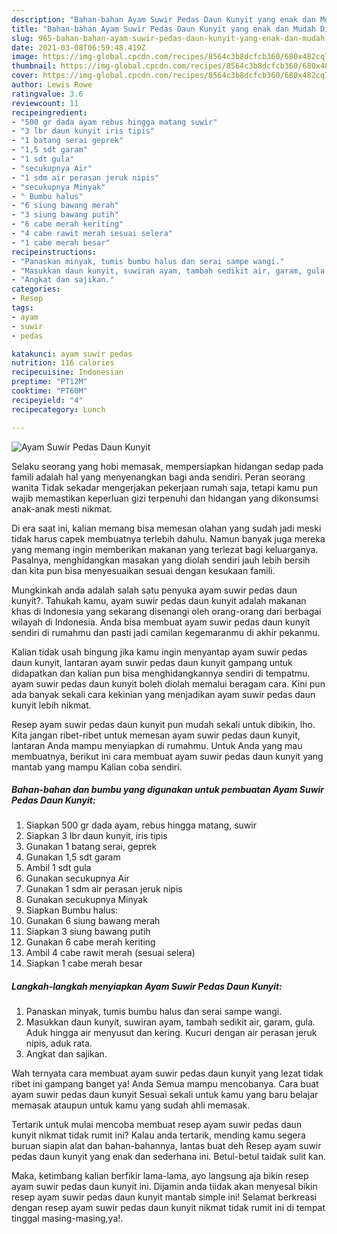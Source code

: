 ```yaml
---
description: "Bahan-bahan Ayam Suwir Pedas Daun Kunyit yang enak dan Mudah Dibuat"
title: "Bahan-bahan Ayam Suwir Pedas Daun Kunyit yang enak dan Mudah Dibuat"
slug: 965-bahan-bahan-ayam-suwir-pedas-daun-kunyit-yang-enak-dan-mudah-dibuat
date: 2021-03-08T06:59:48.419Z
image: https://img-global.cpcdn.com/recipes/8564c3b8dcfcb360/680x482cq70/ayam-suwir-pedas-daun-kunyit-foto-resep-utama.jpg
thumbnail: https://img-global.cpcdn.com/recipes/8564c3b8dcfcb360/680x482cq70/ayam-suwir-pedas-daun-kunyit-foto-resep-utama.jpg
cover: https://img-global.cpcdn.com/recipes/8564c3b8dcfcb360/680x482cq70/ayam-suwir-pedas-daun-kunyit-foto-resep-utama.jpg
author: Lewis Rowe
ratingvalue: 3.6
reviewcount: 11
recipeingredient:
- "500 gr dada ayam rebus hingga matang suwir"
- "3 lbr daun kunyit iris tipis"
- "1 batang serai geprek"
- "1,5 sdt garam"
- "1 sdt gula"
- "secukupnya Air"
- "1 sdm air perasan jeruk nipis"
- "secukupnya Minyak"
- " Bumbu halus"
- "6 siung bawang merah"
- "3 siung bawang putih"
- "6 cabe merah keriting"
- "4 cabe rawit merah sesuai selera"
- "1 cabe merah besar"
recipeinstructions:
- "Panaskan minyak, tumis bumbu halus dan serai sampe wangi."
- "Masukkan daun kunyit, suwiran ayam, tambah sedikit air, garam, gula. Aduk hingga air menyusut dan kering. Kucuri dengan air perasan jeruk nipis, aduk rata."
- "Angkat dan sajikan."
categories:
- Resep
tags:
- ayam
- suwir
- pedas

katakunci: ayam suwir pedas 
nutrition: 116 calories
recipecuisine: Indonesian
preptime: "PT12M"
cooktime: "PT60M"
recipeyield: "4"
recipecategory: Lunch

---
```



![Ayam Suwir Pedas Daun Kunyit](https://img-global.cpcdn.com/recipes/8564c3b8dcfcb360/680x482cq70/ayam-suwir-pedas-daun-kunyit-foto-resep-utama.jpg)

Selaku seorang yang hobi memasak, mempersiapkan hidangan sedap pada famili adalah hal yang menyenangkan bagi anda sendiri. Peran seorang  wanita Tidak sekadar mengerjakan pekerjaan rumah saja, tetapi kamu pun wajib memastikan keperluan gizi terpenuhi dan hidangan yang dikonsumsi anak-anak mesti nikmat.

Di era  saat ini, kalian memang bisa memesan olahan yang sudah jadi meski tidak harus capek membuatnya terlebih dahulu. Namun banyak juga mereka yang memang ingin memberikan makanan yang terlezat bagi keluarganya. Pasalnya, menghidangkan masakan yang diolah sendiri jauh lebih bersih dan kita pun bisa menyesuaikan sesuai dengan kesukaan famili. 



Mungkinkah anda adalah salah satu penyuka ayam suwir pedas daun kunyit?. Tahukah kamu, ayam suwir pedas daun kunyit adalah makanan khas di Indonesia yang sekarang disenangi oleh orang-orang dari berbagai wilayah di Indonesia. Anda bisa membuat ayam suwir pedas daun kunyit sendiri di rumahmu dan pasti jadi camilan kegemaranmu di akhir pekanmu.

Kalian tidak usah bingung jika kamu ingin menyantap ayam suwir pedas daun kunyit, lantaran ayam suwir pedas daun kunyit gampang untuk didapatkan dan kalian pun bisa menghidangkannya sendiri di tempatmu. ayam suwir pedas daun kunyit boleh diolah memalui beragam cara. Kini pun ada banyak sekali cara kekinian yang menjadikan ayam suwir pedas daun kunyit lebih nikmat.

Resep ayam suwir pedas daun kunyit pun mudah sekali untuk dibikin, lho. Kita jangan ribet-ribet untuk memesan ayam suwir pedas daun kunyit, lantaran Anda mampu menyiapkan di rumahmu. Untuk Anda yang mau membuatnya, berikut ini cara membuat ayam suwir pedas daun kunyit yang mantab yang mampu Kalian coba sendiri.

<!--inarticleads1-->

##### Bahan-bahan dan bumbu yang digunakan untuk pembuatan Ayam Suwir Pedas Daun Kunyit:

1. Siapkan 500 gr dada ayam, rebus hingga matang, suwir
1. Siapkan 3 lbr daun kunyit, iris tipis
1. Gunakan 1 batang serai, geprek
1. Gunakan 1,5 sdt garam
1. Ambil 1 sdt gula
1. Gunakan secukupnya Air
1. Gunakan 1 sdm air perasan jeruk nipis
1. Gunakan secukupnya Minyak
1. Siapkan  Bumbu halus:
1. Gunakan 6 siung bawang merah
1. Siapkan 3 siung bawang putih
1. Gunakan 6 cabe merah keriting
1. Ambil 4 cabe rawit merah (sesuai selera)
1. Siapkan 1 cabe merah besar




<!--inarticleads2-->

##### Langkah-langkah menyiapkan Ayam Suwir Pedas Daun Kunyit:

1. Panaskan minyak, tumis bumbu halus dan serai sampe wangi.
1. Masukkan daun kunyit, suwiran ayam, tambah sedikit air, garam, gula. Aduk hingga air menyusut dan kering. Kucuri dengan air perasan jeruk nipis, aduk rata.
1. Angkat dan sajikan.




Wah ternyata cara membuat ayam suwir pedas daun kunyit yang lezat tidak ribet ini gampang banget ya! Anda Semua mampu mencobanya. Cara buat ayam suwir pedas daun kunyit Sesuai sekali untuk kamu yang baru belajar memasak ataupun untuk kamu yang sudah ahli memasak.

Tertarik untuk mulai mencoba membuat resep ayam suwir pedas daun kunyit nikmat tidak rumit ini? Kalau anda tertarik, mending kamu segera buruan siapin alat dan bahan-bahannya, lantas buat deh Resep ayam suwir pedas daun kunyit yang enak dan sederhana ini. Betul-betul taidak sulit kan. 

Maka, ketimbang kalian berfikir lama-lama, ayo langsung aja bikin resep ayam suwir pedas daun kunyit ini. Dijamin anda tiidak akan menyesal bikin resep ayam suwir pedas daun kunyit mantab simple ini! Selamat berkreasi dengan resep ayam suwir pedas daun kunyit nikmat tidak rumit ini di tempat tinggal masing-masing,ya!.

